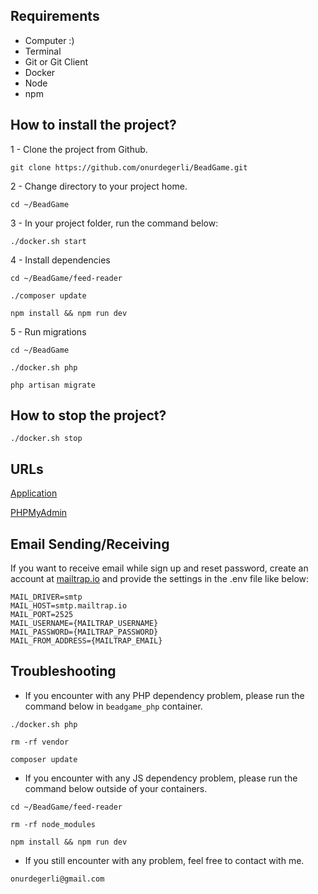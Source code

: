 ## Requirements

* Computer :)
* Terminal
* Git or Git Client
* Docker
* Node
* npm

## How to install the project?

1 - Clone the project from Github.

```git clone https://github.com/onurdegerli/BeadGame.git```

2 - Change directory to your project home.

```cd ~/BeadGame```

3 - In your project folder, run the command below:

```./docker.sh start```

4 - Install dependencies

```cd ~/BeadGame/feed-reader```

```./composer update```

```npm install && npm run dev```

5 - Run migrations

```cd ~/BeadGame```

```./docker.sh php```

```php artisan migrate```

## How to stop the project?

```./docker.sh stop```

## URLs

[Application](http://localhost)

[PHPMyAdmin](http://localhost:8184)

## Email Sending/Receiving

If you want to receive email while sign up and reset password, create an account at [mailtrap.io](https://mailtrap.io/) and provide the settings in the .env file like below:

```
MAIL_DRIVER=smtp
MAIL_HOST=smtp.mailtrap.io
MAIL_PORT=2525
MAIL_USERNAME={MAILTRAP_USERNAME}
MAIL_PASSWORD={MAILTRAP_PASSWORD}
MAIL_FROM_ADDRESS={MAILTRAP_EMAIL}
```

## Troubleshooting

- If you encounter with any PHP dependency problem, please run the command below in `beadgame_php` container.

```./docker.sh php```

```rm -rf vendor```

```composer update```

- If you encounter with any JS dependency problem, please run the command below outside of your containers.

```cd ~/BeadGame/feed-reader```

```rm -rf node_modules```

```npm install && npm run dev```

- If you still encounter with any problem, feel free to contact with me.

```onurdegerli@gmail.com```